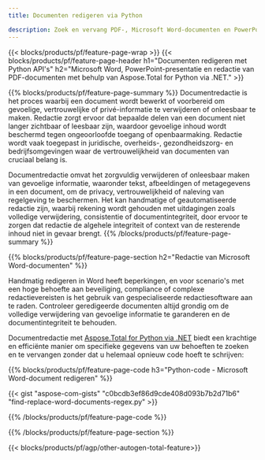 ```yaml
---
title: Documenten redigeren via Python 

description: Zoek en vervang PDF-, Microsoft Word-documenten en PowerPoint-presentatiegegevens via uw Python-applicatie.
---
```


{{< blocks/products/pf/feature-page-wrap >}}
{{< blocks/products/pf/feature-page-header h1="Documenten redigeren met Python API's" h2="Microsoft Word, PowerPoint-presentatie en redactie van PDF-documenten met behulp van Aspose.Total for Python via .NET." >}}

{{% blocks/products/pf/feature-page-summary %}}
Documentredactie is het proces waarbij een document wordt bewerkt of voorbereid om gevoelige, vertrouwelijke of privé-informatie te verwijderen of onleesbaar te maken. Redactie zorgt ervoor dat bepaalde delen van een document niet langer zichtbaar of leesbaar zijn, waardoor gevoelige inhoud wordt beschermd tegen ongeoorloofde toegang of openbaarmaking. Redactie wordt vaak toegepast in juridische, overheids-, gezondheidszorg- en bedrijfsomgevingen waar de vertrouwelijkheid van documenten van cruciaal belang is.<br />

Documentredactie omvat het zorgvuldig verwijderen of onleesbaar maken van gevoelige informatie, waaronder tekst, afbeeldingen of metagegevens in een document, om de privacy, vertrouwelijkheid of naleving van regelgeving te beschermen. Het kan handmatige of geautomatiseerde redactie zijn, waarbij rekening wordt gehouden met uitdagingen zoals volledige verwijdering, consistentie of documentintegriteit, door ervoor te zorgen dat redactie de algehele integriteit of context van de resterende inhoud niet in gevaar brengt.
{{% /blocks/products/pf/feature-page-summary  %}}

{{% blocks/products/pf/feature-page-section  h2="Redactie van Microsoft Word-documenten" %}}

Handmatig redigeren in Word heeft beperkingen, en voor scenario's met een hoge behoefte aan beveiliging, compliance of complexe redactievereisten is het gebruik van gespecialiseerde redactiesoftware aan te raden. Controleer geredigeerde documenten altijd grondig om de volledige verwijdering van gevoelige informatie te garanderen en de documentintegriteit te behouden. <br />

Documentredactie met [Aspose.Total for Python via .NET](https://products.aspose.com/total/python-net/) biedt een krachtige en efficiënte manier om specifieke gegevens van uw behoeften te zoeken en te vervangen zonder dat u helemaal opnieuw code hoeft te schrijven:

{{% blocks/products/pf/feature-page-code h3="Python-code - Microsoft Word-document redigeren" %}}

{{< gist "aspose-com-gists" "c0bcdb3ef86d9cde408d093b7b2d71b6" "find-replace-word-documents-regex.py" >}}

{{% /blocks/products/pf/feature-page-code  %}}

{{% /blocks/products/pf/feature-page-section %}}

{{< blocks/products/pf/agp/other-autogen-total-feature>}}